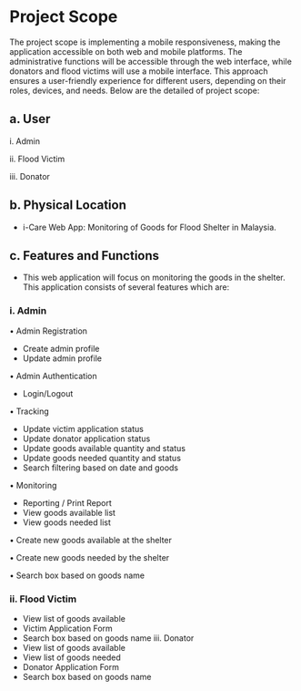 # Project Scope
The project scope is implementing a mobile responsiveness, making the application accessible on both web and mobile platforms. The administrative functions will be accessible through the web interface, while donators and flood victims will use a mobile interface. This approach ensures a user-friendly experience for different users, depending on their roles, devices, and needs. Below are the detailed of project scope:

## a.	User
i.	Admin

ii.	Flood Victim

iii.	Donator

## b.	Physical Location	
-	i-Care Web App: Monitoring of Goods for Flood Shelter in Malaysia.

## c.	Features and Functions
-	This web application will focus on monitoring the goods in the shelter. This application consists of several features which are:

### i.	Admin

•	Admin Registration
-	Create admin profile
-	Update admin profile

•	Admin Authentication
-	Login/Logout

•	Tracking
-	Update victim application status
-	Update donator application status
-	Update goods available quantity and status
-	Update goods needed quantity and status
-	Search filtering based on date and goods

•	Monitoring
-	Reporting / Print Report
-	View goods available list
-	View goods needed list

•	Create new goods available at the shelter

•	Create new goods needed by the shelter

•	Search box based on goods name

### ii.	Flood Victim
-	View list of goods available
-	Victim Application Form
-	Search box based on goods name 
iii.	Donator
-	View list of goods available
-	View list of goods needed
-	Donator Application Form
-	Search box based on goods name
